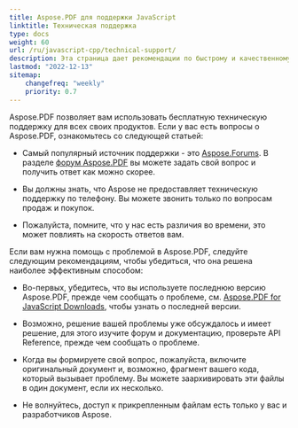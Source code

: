 ```yaml
---
title: Aspose.PDF для поддержки JavaScript
linktitle: Техническая поддержка
type: docs
weight: 60
url: /ru/javascript-cpp/technical-support/
description: Эта страница дает рекомендации по быстрому и качественному решению ваших задач с использованием Aspose.PDF для JavaScript.
lastmod: "2022-12-13"
sitemap:
    changefreq: "weekly"
    priority: 0.7
---
```


Aspose.PDF позволяет вам использовать бесплатную техническую поддержку для всех своих продуктов. Если у вас есть вопросы о Aspose.PDF, ознакомьтесь со следующей статьей:

- Самый популярный источник поддержки - это [Aspose.Forums](https://forum.aspose.com/). В разделе [форум Aspose.PDF](https://forum.aspose.com/c/pdf/10) вы можете задать свой вопрос и получить ответ как можно скорее.

- Вы должны знать, что Aspose не предоставляет техническую поддержку по телефону. Вы можете звонить только по вопросам продаж и покупок.

- Пожалуйста, помните, что у нас есть различия во времени, это может повлиять на скорость ответов вам.

Если вам нужна помощь с проблемой в Aspose.PDF, следуйте следующим рекомендациям, чтобы убедиться, что она решена наиболее эффективным способом:

- Во-первых, убедитесь, что вы используете последнюю версию Aspose.PDF, прежде чем сообщать о проблеме, см. [Aspose.PDF for JavaScript Downloads](https://releases.aspose.com/pdf/javascriptcpp/), чтобы узнать о последней версии.

- Возможно, решение вашей проблемы уже обсуждалось и имеет решение, для этого изучите форум и документацию, проверьте API Reference, прежде чем сообщать о проблеме.

- Когда вы формируете свой вопрос, пожалуйста, включите оригинальный документ и, возможно, фрагмент вашего кода, который вызывает проблему. Вы можете заархивировать эти файлы в один документ, если их несколько.

- Не волнуйтесь, доступ к прикрепленным файлам есть только у вас и разработчиков Aspose.